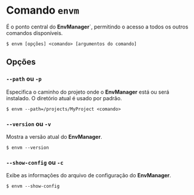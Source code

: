 # Comando `envm`

É o ponto central do **EnvManager**`, permitindo o acesso a todos os outros comandos disponíveis.

```shell
$ envm [opções] <comando> [argumentos do comando]
```

## Opções

### `--path` ou `-p`
Especifica o caminho do projeto onde o **EnvManager** está ou será instalado. O diretório atual é usado por padrão.

```shell
$ envm --path=/projects/MyProject <comando>
```

### `--version` ou `-v`
Mostra a versão atual do **EnvManager**.

```shell
$ envm --version
```

### `--show-config` ou `-c`
Exibe as informações do arquivo de configuração do **EnvManager**.

```shell
$ envm --show-config
```
